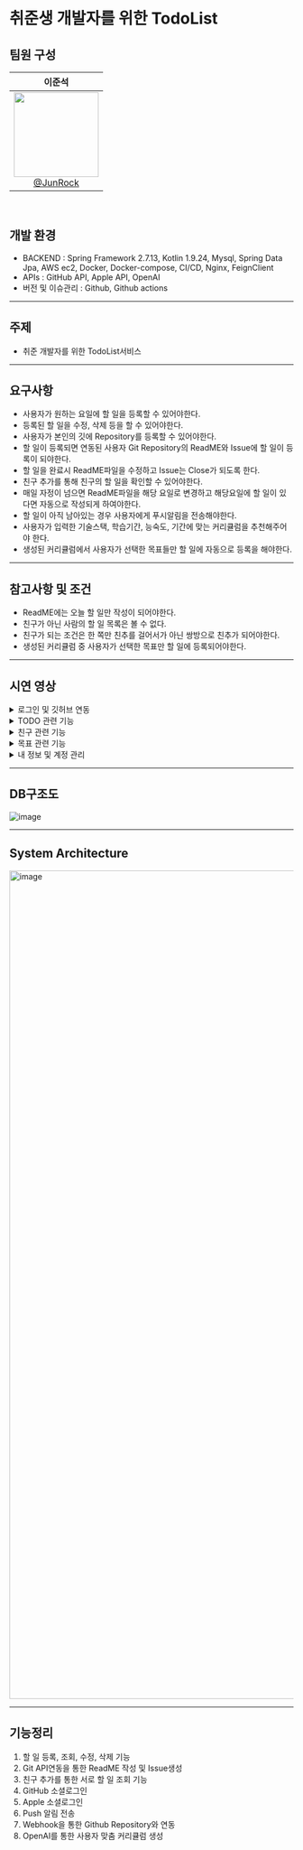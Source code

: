 # 취준생 개발자를 위한 TodoList

## 팀원 구성
<div align="center">

<div align="center">

| **이준석** |
| :------: | 
| [<img src="https://github.com/CafeCheckin/CafeCheckin/assets/56196986/422a81d3-b0b7-4b85-af31-a42a3c23c771" height=150 width=150> <br/> @JunRock](https://github.com/JunRock) |

</div>
</div>
<br>

## 개발 환경
- BACKEND : Spring Framework 2.7.13, Kotlin 1.9.24, Mysql, Spring Data Jpa, AWS ec2, Docker, Docker-compose, CI/CD, Nginx, FeignClient   <br>
- APIs : GitHub API, Apple API, OpenAI <br>
- 버전 및 이슈관리 : Github, Github actions   <br>
---
## 주제
- 취준 개발자를 위한 TodoList서비스
---
## 요구사항
- 사용자가 원하는 요일에 할 일을 등록할 수 있어야한다.
- 등록된 할 일을 수정, 삭제 등을 할 수 있어야한다.
- 사용자가 본인의 깃에 Repository를 등록할 수 있어야한다.
- 할 일이 등록되면 연동된 사용자 Git Repository의 ReadME와 Issue에 할 일이 등록이 되야한다.
- 할 일을 완료시 ReadME파일을 수정하고 Issue는 Close가 되도록 한다.
- 친구 추가를 통해 친구의 할 일을 확인할 수 있어야한다.
- 매일 자정이 넘으면 ReadME파일을 해당 요일로 변경하고 해당요일에 할 일이 있다면 자동으로 작성되게 하여야한다.
- 할 일이 아직 남아있는 경우 사용자에게 푸시알림을 전송해야한다.
- 사용자가 입력한 기술스택, 학습기간, 능숙도, 기간에 맞는 커리큘럼을 추천해주어야 한다.
- 생성된 커리큘럼에서 사용자가 선택한 목표들만 할 일에 자동으로 등록을 해야한다.
---
## 참고사항 및 조건
- ReadME에는 오늘 할 일만 작성이 되어야한다.
- 친구가 아닌 사람의 할 일 목록은 볼 수 없다.
- 친구가 되는 조건은 한 쪽만 친추를 걸어서가 아닌 쌍방으로 친추가 되어야한다.
- 생성된 커리큘럼 중 사용자가 선택한 목표만 할 일에 등록되어야한다.
---

## 시연 영상
<details>
<summary>로그인 및 깃허브 연동</summary>

<table>
  <tr>
    <td align="center"><b>로그인 및 깃허브 연동</b></td>
    <td align="center"><b>Repository 생성</b></td>
  </tr>
  <tr>
    <td><img src="https://github.com/user-attachments/assets/d0507240-e579-449b-a4dd-de4d64360886" width="180"/></td>
    <td><img src="https://github.com/user-attachments/assets/191825a9-110d-4d88-a3ff-cc07c3ce26c6" width="180"/></td>
  </tr>
</table>

</details>

<details>
<summary>TODO 관련 기능</summary>

<table>
  <tr>
    <td align="center"><b>TODO 생성</b></td>
    <td align="center"><b>TODO 완료</b></td>
    <td align="center"><b>TODO 진행중</b></td>
  </tr>
  <tr>
    <td><img src="https://github.com/user-attachments/assets/81de5c66-7795-419d-b531-7f67dc4ccdef" width="180"/></td>
    <td><img src="https://github.com/user-attachments/assets/92eef94e-bf70-4ae3-9f87-ca2ddd0a8361" width="180"/></td>
    <td><img src="https://github.com/user-attachments/assets/372883c3-8708-44e7-8914-3e80683a6089" width="180"/></td>
  </tr>
  <tr>
    <td align="center"><b>TODO 내용 변경</b></td>
    <td align="center"><b>TODO 날짜 변경</b></td>
    <td align="center"><b>TODO 삭제</b></td>
  </tr>
  <tr>
    <td><img src="https://github.com/user-attachments/assets/1df9c1e1-10ea-4cb1-83f7-d9d7225ec1ea" width="180"/></td>
    <td><img src="https://github.com/user-attachments/assets/738c916f-fc46-4500-bd2a-acce1caf821b" width="180"/></td>
    <td><img src="https://github.com/user-attachments/assets/b49fe43c-e5aa-4e5a-b130-8c50ff2fe3e1" width="180"/></td>
  </tr>
</table>

</details>

<details>
<summary>친구 관련 기능</summary>

<table>
  <tr>
    <td align="center"><b>친구 탐색</b></td>
    <td align="center"><b>친구 프로필(팔로우)</b></td>
    <td align="center"><b>친구 프로필(언팔로우)</b></td>
  </tr>
  <tr>
    <td><img src="https://github.com/user-attachments/assets/7aa4c1db-8654-49d7-a921-538f3cda69aa" width="180"/></td>
    <td><img src="https://github.com/user-attachments/assets/e8a38a63-3d05-43f1-b6c8-ff5649a9da0c" width="180"/></td>
    <td><img src="https://github.com/user-attachments/assets/9f813148-3d4b-4c76-9493-b952749b593b" width="180"/></td>
  </tr>
</table>

</details>

<details>
<summary>목표 관련 기능</summary>

<table>
  <tr>
    <td align="center"><b>목표 생성</b></td>
    <td align="center"><b>목표 리스트</b></td>
  </tr>
  <tr>
    <td><img src="https://github.com/user-attachments/assets/e299da2d-ed91-4c02-8284-4239a348547e" width="180"/></td>
    <td><img src="https://github.com/user-attachments/assets/d1ebac5d-3593-4a03-83f5-f8a90c6a42a8" width="180"/></td>
  </tr>
</table>

</details>

<details>
<summary>내 정보 및 계정 관리</summary>

<table>
  <tr>
    <td align="center"><b>내 정보</b></td>
    <td align="center"><b>탈퇴</b></td>
  </tr>
  <tr>
    <td><img src="https://github.com/user-attachments/assets/300d2f4c-d7a5-41d0-949e-b24ad769e7f7" width="180"/></td>
    <td><img src="https://github.com/user-attachments/assets/61d865e7-6dce-4ef8-9264-e17b57ebe8e5" width="180"/></td>
  </tr>
</table>

</details>

---
## DB구조도
![image](https://github.com/user-attachments/assets/466c871d-1d60-4c96-815c-008dc3c7840c)




---

## System Architecture
<img width="1468" alt="image" src="https://github.com/user-attachments/assets/dabdd7f4-01ea-4193-8b00-4b57518acbed" />



---

## 기능정리
1. 할 일 등록, 조회, 수정, 삭제 기능
2. Git API연동을 통한 ReadME 작성 및 Issue생성
3. 친구 추가를 통한 서로 할 일 조회 기능
4. GitHub 소셜로그인
5. Apple 소셜로그인
6. Push 알림 전송
7. Webhook을 통한 Github Repository와 연동
8. OpenAI를 통한 사용자 맞춤 커리큘럼 생성
